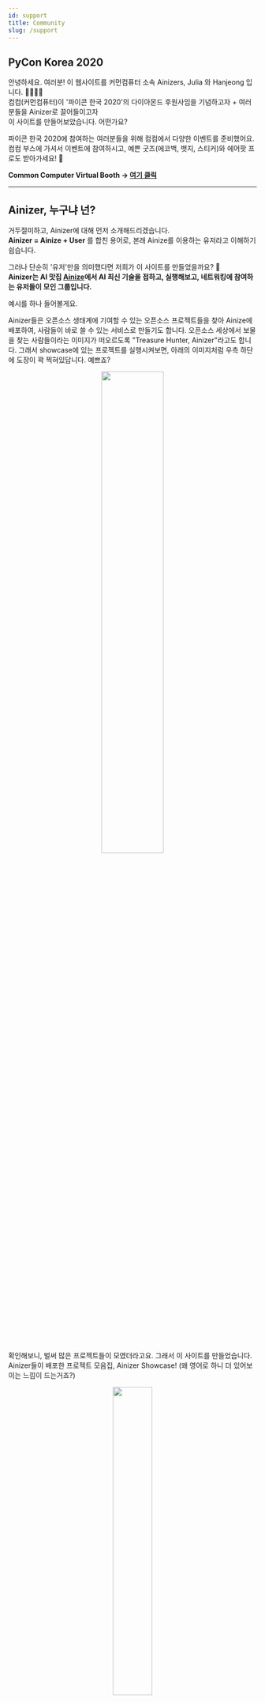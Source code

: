 ```yaml
---
id: support
title: Community
slug: /support
---
```


## PyCon Korea 2020

안녕하세요. 여러분!
이 웹사이트를 커먼컴퓨터 소속 Ainizers, Julia 와 Hanjeong 입니다. 🙋‍♀️🙋‍♂️ <br/>
컴컴(커먼컴퓨터)이 '파이콘 한국 2020'의 다이아몬드 후원사임을 기념하고자 + 여러분들을 Ainizer로 끌어들이고자 <br/>이 사이트를 만들어보았습니다. 어떤가요?


파이콘 한국 2020에 참여하는 여러분들을 위해 컴컴에서 다양한 이벤트를 준비했어요.<br/>
컴컴 부스에 가셔서 이벤트에 참여하시고, 예쁜 굿즈(에코백, 뱃지, 스티커)와 에어팟 프로도 받아가세요! 🎁

**Common Computer Virtual Booth -> [여기 클릭](https://www.pycon.kr/2020/sponsor/virtual_booth/common_computer)**


<hr width="100%" />

## Ainizer, 누구냐 넌?

거두절미하고, Ainizer에 대해 먼저 소개해드리겠습니다. <br/> **Ainizer = Ainize + User** 를 합친 용어로, 본래 Ainize를 이용하는 유저라고 이해하기 쉽습니다. 

그러나 단순히 '유저'만을 의미했다면 저희가 이 사이트를 만들었을까요? 🤔 <br/>**Ainizer는 AI 맛집 [Ainize](https://ainize.ai/)에서 AI 최신 기술을 접하고, 실행해보고, 네트워킹에 참여하는 유저들이 모인 그룹입니다.** <br/>

예시를 하나 들어볼게요.

Ainizer들은 오픈소스 생태계에 기여할 수 있는 오픈소스 프로젝트들을 찾아 Ainize에 배포하여, 사람들이 바로 쓸 수 있는 서비스로 만들기도 합니다. 오픈소스 세상에서 보물을 찾는 사람들이라는 이미지가 떠오르도록 "Treasure Hunter, Ainizer"라고도 합니다. 그래서 showcase에 있는 프로젝트를 실행시켜보면, 아래의 이미지처럼 우측 하단에 도장이 꽉 찍혀있답니다. 예쁘죠?
<div class="hi">
  <center><img src="/img/Ainizer_3.png" width="50%" /></center>
</div><br/>


확인해보니, 벌써 많은 프로젝트들이 모였더라고요. 그래서 이 사이트를 만들었습니다.<br/>Ainizer들이 배포한 프로젝트 모음집, Ainizer Showcase! (왜 영어로 하니 더 있어보이는 느낌이 드는거죠?)



<div class="hi">
  <center><img src="/img/showcase_1.png" width="40%"/></center>
</div>

**Showcase**에서 마음에 드는 프로젝트가 있나요? **GitHub Repo** 버튼을 누르면 해당 프로젝트의 GitHub 페이지로 이동하고, **Try on Ainize** 버튼을 누르면 아래의 화면이 나옵니다. 
**WEB** 태그가 있는 프로젝트라면 보라색 박스 안의 url을 클릭해 endpoint에서 바로 실행해보세요. 
<div class="hi">
  <img src="/img/explain_1.png" width="100%" />
</div><br/>

**API** 태그가 있는 프로젝트는 Ainize에서 API를 바로 호출할 수 있고, endpoint를 클릭하지 않아도 demo 탭에서 빠르게 프로젝트를 실행할 수 있습니다.<br/>
휴~ 설명하니 길어졌네요. 😬 Ainize의 다른 기능들은 [여기](https://www.notion.so/comcom/Ainize-fb4f7e10a187422d86f98cd9a748f9f1)를 클릭해서 확인해보세요. 
<div class="hi">
  <img src="/img/explain_2.png" width="100%" />
</div><br/>

설명은 여기까지! 그럼 Showcase에서 Ainize에 살고 있는 다양한 프로젝트를 즐겨보세요. 😇


<hr width="100%" />

## Ainizer, 나도 하고 싶다!

저희는 여러분과 함께 성장하는 커뮤니티를 만들고자 합니다. Ainizer가 되고 싶다면, Ainize에 대해 궁금한 점이 있다면? 다양한 질의응답이 오가는 슬랙 커뮤니티에 들어오세요. 언제든지 질문하고, 다른 Ainizer들과 소통해보세요. 그리고 Ainize에 바라는 점, 건의사항 등 모든 이야기를 자유롭게 나눠주시면 좋겠어요. 이 웹사이트에 대한 조언 & 의견을 아낌없이 주셔도 좋습니다.


- **AI Network Developer community [가입하기](https://join.slack.com/t/ainetwork-dev/shared_invite/zt-c89mb8z9-IqaCsNmsNLXKNylKXrJTTg)**

- 특별 미션: 슬랙에서 저(**Julia Jo**)를 찾아 인사 dm 보내기 💜

<div class="hi">
  <img src="/img/Ainizer_1.png" width="85%" />
</div>

<hr width="100%" />

## Ainizer 최신 소식을 들려줄 채널

Ainize 가입은 다들 하셨죠? 안했다면 **Ainize [가입](https://ainize.ai/)**부터 하기!

- **Facebook 계정 [팔로우&좋아요](https://www.facebook.com/ainetworkofficial)**

- **Youtube 채널 [좋아요&구독](https://www.youtube.com/channel/UCnyBeZ5iEdlKrAcfNbZ-wog)** 

